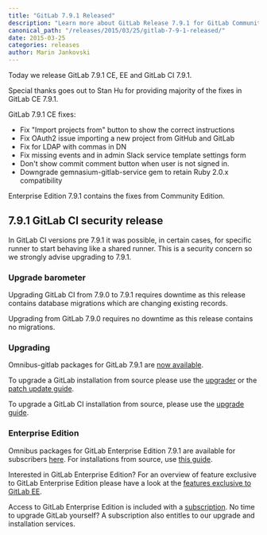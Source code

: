 ```yaml
---
title: "GitLab 7.9.1 Released"
description: "Learn more about GitLab Release 7.9.1 for GitLab Community Edition (CE) and Enterprise Edition (EE)"
canonical_path: "/releases/2015/03/25/gitlab-7-9-1-released/"
date: 2015-03-25
categories: releases
author: Marin Jankovski
---
```


Today we release GitLab 7.9.1 CE, EE and GitLab CI 7.9.1.

Special thanks goes out to Stan Hu for providing majority of the fixes in GitLab CE 7.9.1.


GitLab 7.9.1 CE fixes:

  - Fix "Import projects from" button to show the correct instructions
  - Fix OAuth2 issue importing a new project from GitHub and GitLab
  - Fix for LDAP with commas in DN
  - Fix missing events and in admin Slack service template settings form
  - Don't show commit comment button when user is not signed in.
  - Downgrade gemnasium-gitlab-service gem to retain Ruby 2.0.x compatibility

Enterprise Edition 7.9.1 contains the fixes from Community Edition.

## 7.9.1 GitLab CI security release

In GitLab CI versions pre 7.9.1 it was possible, in certain cases, for specific runner to start behaving like a shared runner.
This is a security concern so we strongly advise upgrading to 7.9.1.

<!-- more -->

### Upgrade barometer

Upgrading GitLab CI from 7.9.0 to 7.9.1 requires downtime as this release contains database migrations which are changing existing records.

Upgrading from GitLab 7.9.0 requires no downtime as this release contains no migrations.

### Upgrading

Omnibus-gitlab packages for GitLab 7.9.1 are [now available](/install/).

To upgrade a GitLab installation from source please use the
[upgrader](http://doc.gitlab.com/ce/update/upgrader.html) or the [patch update
guide](http://doc.gitlab.com/ce/update/patch_versions.html).

To upgrade a GitLab CI installation from source, please use the [upgrade guide](https://gitlab.com/gitlab-org/gitlab-ci/blob/master/doc/update/patch_versions.md).

### Enterprise Edition

Omnibus packages for GitLab Enterprise Edition 7.9.1 are available for subscribers [here](https://gitlab.com/subscribers/gitlab-ee/blob/master/doc/install/packages.md). For installations from source, use [this guide](https://gitlab.com/subscribers/gitlab-ee/blob/master/doc/update/patch_versions.md).

Interested in GitLab Enterprise Edition?
For an overview of feature exclusive to GitLab Enterprise Edition please have a look at the [features exclusive to GitLab EE](/features/#enterprise).

Access to GitLab Enterprise Edition is included with a [subscription](/pricing/).
No time to upgrade GitLab yourself?
A subscription also entitles to our upgrade and installation services.

